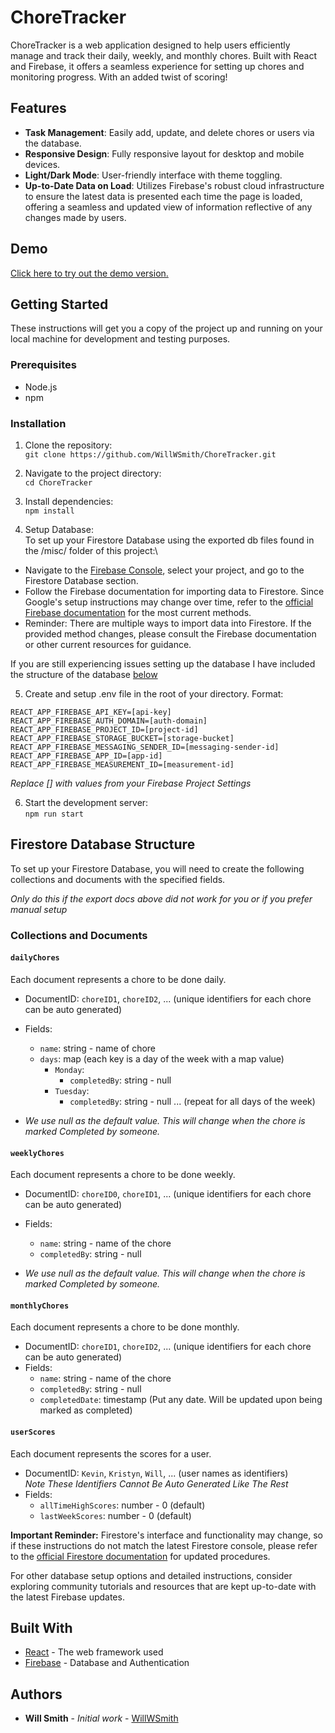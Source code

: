 # ChoreTracker

ChoreTracker is a web application designed to help users efficiently manage and track their daily, weekly, and monthly chores. Built with React and Firebase, it offers a seamless experience for setting up chores and monitoring progress. With an added twist of scoring!

## Features

- **Task Management**: Easily add, update, and delete chores or users via the database.
- **Responsive Design**: Fully responsive layout for desktop and mobile devices.
- **Light/Dark Mode**: User-friendly interface with theme toggling.
- **Up-to-Date Data on Load**: Utilizes Firebase's robust cloud infrastructure to ensure the latest data is presented each time the page is loaded, offering a seamless and updated view of information reflective of any changes made by users.

## Demo
[Click here to try out the demo version.](https://willwsmith.github.io/ChoreTracker/)

## Getting Started

These instructions will get you a copy of the project up and running on your local machine for development and testing purposes.

### Prerequisites

- Node.js
- npm

### Installation

1. Clone the repository:\
```git clone https://github.com/WillWSmith/ChoreTracker.git```

2. Navigate to the project directory:\
```cd ChoreTracker```

3. Install dependencies:\
```npm install```

4. Setup Database:\
To set up your Firestore Database using the exported db files found in the /misc/ folder of this project:\
 - Navigate to the [Firebase Console](https://console.firebase.google.com/), select your project, and go to the Firestore Database section.
- Follow the Firebase documentation for importing data to Firestore. Since Google's setup instructions may change over time, refer to the [official Firebase documentation](https://firebase.google.com/docs/firestore) for the most current methods.
- Reminder: There are multiple ways to import data into Firestore. If the provided method changes, please consult the Firebase documentation or other current resources for guidance.

If you are still experiencing issues setting up the database I have included the structure of the database [below](#firestore-database-structure)

5. Create and setup .env file in the root of your directory. Format:

```
REACT_APP_FIREBASE_API_KEY=[api-key]
REACT_APP_FIREBASE_AUTH_DOMAIN=[auth-domain]
REACT_APP_FIREBASE_PROJECT_ID=[project-id]
REACT_APP_FIREBASE_STORAGE_BUCKET=[storage-bucket]
REACT_APP_FIREBASE_MESSAGING_SENDER_ID=[messaging-sender-id]
REACT_APP_FIREBASE_APP_ID=[app-id]
REACT_APP_FIREBASE_MEASUREMENT_ID=[measurement-id]
```
*Replace [] with values from your Firebase Project Settings*

6. Start the development server:\
```npm run start```

## Firestore Database Structure

To set up your Firestore Database, you will need to create the following collections and documents with the specified fields.

*Only do this if the export docs above did not work for you or if you prefer manual setup*

### Collections and Documents

#### `dailyChores`
Each document represents a chore to be done daily.
- DocumentID: `choreID1`, `choreID2`, ... (unique identifiers for each chore can be auto generated)
- Fields:
  - `name`: string - name of chore
  - `days`: map (each key is a day of the week with a map value)
    - `Monday`: 
      - `completedBy`: string - null
    - `Tuesday`: 
      - `completedBy`: string - null
    ... (repeat for all days of the week)

- *We use null as the default value. This will change when the chore is marked Completed by someone.*

#### `weeklyChores`
Each document represents a chore to be done weekly.
- DocumentID: `choreID0`, `choreID1`, ... (unique identifiers for each chore can be auto generated)
- Fields:
  - `name`: string - name of the chore
  - `completedBy`: string - null

 - *We use null as the default value. This will change when the chore is marked Completed by someone.* 

#### `monthlyChores`
Each document represents a chore to be done monthly.
- DocumentID: `choreID1`, `choreID2`, ... (unique identifiers for each chore can be auto generated)
- Fields:
  - `name`: string - name of the chore
  - `completedBy`: string - null
  - `completedDate`: timestamp (Put any date. Will be updated upon being marked as completed)

#### `userScores`
Each document represents the scores for a user.
- DocumentID: `Kevin`, `Kristyn`, `Will`, ... (user names as identifiers)\
 *Note These Identifiers Cannot Be Auto Generated Like The Rest*
- Fields:
  - `allTimeHighScores`: number - 0 (default)
  - `lastWeekScores`: number - 0 (default)

**Important Reminder:** Firestore's interface and functionality may change, so if these instructions do not match the latest Firestore console, please refer to the [official Firestore documentation](https://firebase.google.com/docs/firestore) for updated procedures.

For other database setup options and detailed instructions, consider exploring community tutorials and resources that are kept up-to-date with the latest Firebase updates.


## Built With

- [React](https://reactjs.org/) - The web framework used
- [Firebase](https://firebase.google.com/) - Database and Authentication

## Authors

- **Will Smith** - *Initial work* - [WillWSmith](https://github.com/WillWSmith)
